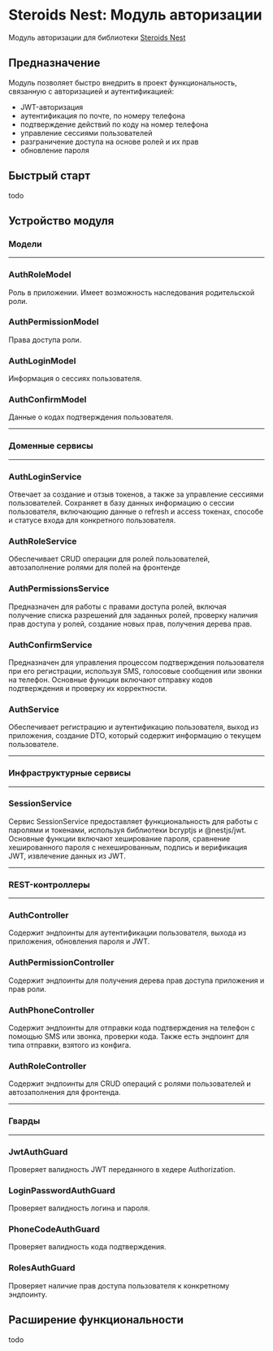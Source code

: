 # Steroids Nest: Модуль авторизации

Модуль авторизации для библиотеки [Steroids Nest](https://github.com/steroids/nest)

## Предназначение

Модуль позволяет быстро внедрить в проект функциональность, связанную с авторизацией и аутентификацией:
- JWT-авторизация
- аутентификация по почте, по номеру телефона
- подтверждение действий по коду на номер телефона
- управление сессиями пользователей
- разграничение доступа на основе ролей и их прав
- обновление пароля

## Быстрый старт

todo

## Устройство модуля

### Модели

---

### AuthRoleModel

Роль в приложении. Имеет возможность наследования родительской роли.

### AuthPermissionModel

Права доступа роли.

### AuthLoginModel

Информация о сессиях пользователя.

### AuthConfirmModel

Данные о кодах подтверждения пользователя.

---

### Доменные сервисы

---

### AuthLoginService

Отвечает за создание и отзыв токенов, а также за управление сессиями пользователей.
Сохраняет в базу данных информацию о сессии пользователя, включающию данные о refresh и access токенах, способе и статусе входа для конкретного пользователя.

### AuthRoleService

Обеспечивает CRUD операции для ролей пользователей, автозаполнение ролями для полей на фронтенде

### AuthPermissionsService

Предназначен для работы с правами доступа ролей,
включая получение списка разрешений для заданных ролей,
проверку наличия прав доступа у ролей, создание новых прав,
получения дерева прав.

### AuthConfirmService

Предназначен для управления процессом подтверждения пользователя при его регистрации, используя SMS, голосовые сообщения или звонки на телефон.
Основные функции включают отправку кодов подтверждения и проверку их корректности.

### AuthService

Обеспечивает регистрацию и аутентификацию пользователя, выход из приложения, создание DTO, который содержит информацию о текущем пользователе.

---

### Инфраструктурные сервисы

---

### SessionService


Сервис SessionService предоставляет функциональность для работы с паролями и токенами, используя библиотеки bcryptjs и @nestjs/jwt.
Основные функции включают хеширование пароля, сравнение хешированного пароля с нехешированным, подпись и верификация JWT, извлечение данных из JWT.

---

### REST-контроллеры

---

### AuthController

Содержит эндпоинты для аутентификации пользователя, выхода из приложения, обновления пароля и JWT.

### AuthPermissionController

Содержит эндпоинты для получения дерева прав доступа приложения и прав роли.

### AuthPhoneController

Содержит эндпоинты для отправки кода подтверждения на телефон с помощью SMS или звонка, проверки кода. Также есть эндпоинт для типа отправки, взятого из конфига.

### AuthRoleController

Содержит эндпоинты для CRUD операций с ролями пользователей и автозаполнения для фронтенда.

---

### Гварды

---

### JwtAuthGuard

Проверяет валидность JWT переданного в хедере Authorization.

### LoginPasswordAuthGuard

Проверяет валидность логина и пароля.

### PhoneCodeAuthGuard

Проверяет валидность кода подтверждения.

### RolesAuthGuard

Проверяет наличие прав доступа пользователя к конкретному эндпоинту.



## Расширение функциональности

todo
